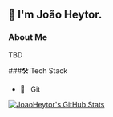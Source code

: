 <!--
**joaoheytor/joaoheytor** is a ✨ _special_ ✨ repository because its `README.md` (this file) appears on your GitHub profile.

Here are some ideas to get you started:

- 🔭 I’m currently working on ...
- 🌱 I’m currently learning ...
- 👯 I’m looking to collaborate on ...
- 🤔 I’m looking for help with ...
- 💬 Ask me about ...
- 📫 How to reach me: ...
- 😄 Pronouns: ...
- ⚡ Fun fact: ...
-->

## 👋 I'm João Heytor.

### About Me
TBD

###🛠 Tech Stack
- 🔧 &nbsp; Git

[![JoaoHeytor's GitHub Stats](https://github-readme-stats.vercel.app/api?username=joaoheytor&show_icons=true)](https://github.com/joaoheytor)
